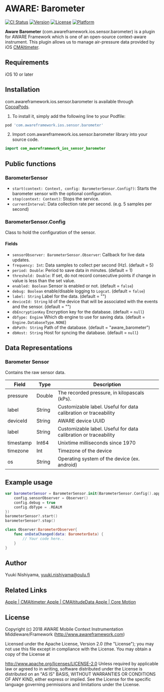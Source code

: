 # AWARE: Barometer

[![CI Status](https://img.shields.io/travis/awareframework/com.awareframework.ios.sensor.barometer.svg?style=flat)](https://travis-ci.org/awareframework/com.awareframework.ios.sensor.barometer)
[![Version](https://img.shields.io/cocoapods/v/com.awareframework.ios.sensor.barometer.svg?style=flat)](https://cocoapods.org/pods/com.awareframework.ios.sensor.barometer)
[![License](https://img.shields.io/cocoapods/l/com.awareframework.ios.sensor.barometer.svg?style=flat)](https://cocoapods.org/pods/com.awareframework.ios.sensor.barometer)
[![Platform](https://img.shields.io/cocoapods/p/com.awareframework.ios.sensor.barometer.svg?style=flat)](https://cocoapods.org/pods/com.awareframework.ios.sensor.barometer)

**Aware Barometer** (com.awareframework.ios.sensor.barometer) is a plugin for AWARE Framework which is one of an open-source context-aware instrument. This plugin allows us to manage air-pressure data provided by iOS [CMAltimeter](https://developer.apple.com/documentation/coremotion/cmaltimeter).

## Requirements
iOS 10 or later

## Installation

com.awareframework.ios.sensor.barometer is available through [CocoaPods](https://cocoapods.org). 

1. To install it, simply add the following line to your Podfile:

```ruby
pod 'com.awareframework.ios.sensor.barometer'
```

2. Import com.awareframework.ios.sensor.barometer library into your source code.
```swift
import com_awareframework_ios_sensor_barometer
```

## Public functions

### BarometerSensor

+ `start(context: Context, config: BarometerSensor.Config?)`: Starts the barometer sensor with the optional configuration.
+ `stop(context: Context)`: Stops the service.
+ `currentInterval`: Data collection rate per second. (e.g. 5 samples per second)

### BarometerSensor.Config

Class to hold the configuration of the sensor.

#### Fields
+ `sensorObserver: BarometerSensor.Observer`: Callback for live data updates.
+ `frequency: Int`: Data samples to collect per second (Hz). (default = 5)
+ `period: Double`: Period to save data in minutes. (default = 1)
+ `threshold: Double`: If set, do not record consecutive points if change in value is less than the set value.
+ `enabled: Boolean` Sensor is enabled or not. (default = `false`)
+ `debug: Boolean` enable/disable logging to `Logcat`. (default = `false`)
+ `label: String` Label for the data. (default = "")
+ `deviceId: String` Id of the device that will be associated with the events and the sensor. (default = "")
+ `dbEncryptionKey` Encryption key for the database. (default = `null`)
+ `dbType: Engine` Which db engine to use for saving data. (default = `Engine.DatabaseType.NONE`)
+ `dbPath: String` Path of the database. (default = "aware_barometer")
+ `dbHost: String` Host for syncing the database. (default = `null`)

## Data Representations

### Barometer Sensor

Contains the raw sensor data.

| Field     | Type   | Description                                                      |
| --------- | ------ | ---------------------------------------------------------------- |
| pressure  | Double | The recorded pressure, in kilopascals (kPs).                     |
| label     | String | Customizable label. Useful for data calibration or traceability  |
| deviceId  | String | AWARE device UUID                                                |
| label     | String | Customizable label. Useful for data calibration or traceability  |
| timestamp | Int64   | Unixtime milliseconds since 1970                                 |
| timezone  | Int    | Timezone of the device                                           |
| os        | String | Operating system of the device (ex. android)                     |

## Example usage
```swift
var barometerSensor = BarometerSensor.init(BarometerSensor.Config().apply{config in
    config.sensorObserver = Observer()
    config.debug = true
    config.dbType = .REALM
})
barometerSensor?.start()
barometerSensor?.stop()
```

```swift
class Observer:BarometerObserver{
    func onDataChanged(data: BarometerData) {
        // Your code here..
    }
}
```

## Author
Yuuki Nishiyama, yuuki.nishiyama@oulu.fi

## Related Links
[ Apple | CMAltimeter ](https://developer.apple.com/documentation/coremotion/cmaltimeter)
[ Apple | CMAltitudeData ](https://developer.apple.com/documentation/coremotion/cmaltitudedata)
[ Apple | Core Motion ](https://developer.apple.com/documentation/coremotion)

## License

Copyright (c) 2018 AWARE Mobile Context Instrumentation Middleware/Framework (http://www.awareframework.com)

Licensed under the Apache License, Version 2.0 (the "License"); you may not use this file except in compliance with the License. You may obtain a copy of the License at

http://www.apache.org/licenses/LICENSE-2.0 Unless required by applicable law or agreed to in writing, software distributed under the License is distributed on an "AS IS" BASIS, WITHOUT WARRANTIES OR CONDITIONS OF ANY KIND, either express or implied. See the License for the specific language governing permissions and limitations under the License.
